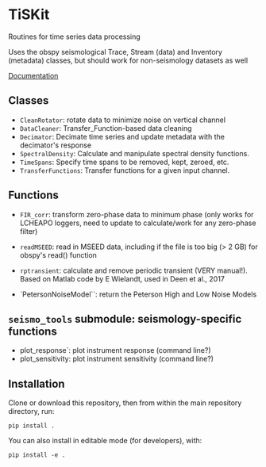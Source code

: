 # TiSKit

Routines for time series data processing

Uses the obspy seismological Trace, Stream (data) and Inventory (metadata)
classes, but should work for non-seismology datasets as well


[Documentation](https://tiskit.readthedocs.io/en/latest/index.html)


## Classes
- `CleanRotator`: rotate data to minimize noise on vertical channel
- `DataCleaner`: Transfer_Function-based data cleaning
- `Decimator`: Decimate time series and update metadata with the decimator's
               response
- `SpectralDensity`: Calculate and manipulate spectral density functions.
- `TimeSpans`: Specify time spans to be removed, kept, zeroed, etc.
- `TransferFunctions`: Transfer functions for a given input channel.
               
## Functions
- `FIR_corr`: transform zero-phase data to minimum phase (only works for
              LCHEAPO loggers, need to update to calculate/work for any
              zero-phase filter)
- `readMSEED`: read in MSEED data, including if the file is too big (> 2 GB)
               for obspy's read() function
- `rptransient`: calculate and remove periodic transient (VERY manual!).  
 	Based on Matlab code by E Wielandt, used in Deen et al., 2017

- `PetersonNoiseModel``: return the Peterson High and Low Noise Models

## `seismo_tools` submodule: seismology-specific functions
- plot_response`: plot instrument response (command line?)
- plot_sensitivity: plot instrument sensitivity (command line?)

## Installation

Clone or download this repository, then from within the main repository directory, run:

```pip install .```

You can also install in editable mode (for developers), with:

```pip install -e .```
